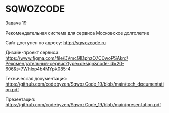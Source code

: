 # SQWOZCODE

Задача 19

Рекомендательная система для сервиса Московское долголетие


Сайт доступен по адресу: http://sqwozcode.ru

Дизайн-проект сервиса: https://www.figma.com/file/DVmcGIDphzO7CDwoPSAkrd/Рекомендательный-сервис?type=design&node-id=20-606&t=7WhIxp4b4MYpk085-4

Техническая документация: https://github.com/codebyzen/SqwozCode_19/blob/main/tech_documentation.pdf

Презентация: https://github.com/codebyzen/SqwozCode_19/blob/main/presentation.pdf